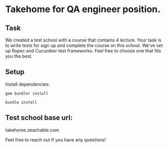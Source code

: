 # Takehome for QA engineer position.

## Task

We created a test school with a course that contains 4 lecture.
Your task is to write tests for sign up and complete the course on this school.
We've set up Rspec and Cucumber test frameworks.
Feel free to choose one that fits you the best.

## Setup

Install dependencies:
```
gem bundler install
```

```
bundle install
```

## Test school base url:

takehome.zeachable.com

Feel free to reach out if you have any questions!
